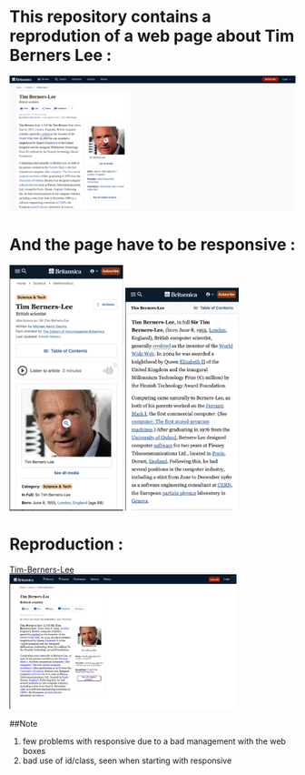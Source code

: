 # This repository contains a reprodution of a web page about Tim Berners Lee :
<img src="images/timBernersLeeMockupDesktop.png" width="600px">

# And the page have to be responsive :
<img src="images/timBernersLeeMockupMobile1.png" width="200px"> 
<img src="images/timBernersLeeMockupMobile2.png" width="200px">

# Reproduction :
[Tim-Berners-Lee](https://anthosaxe.github.io/Tim-Berners-Lee/)<br>
<img src="images/My_repro_web.PNG" width="400px"> 

##Note
1. few problems with responsive due to a bad management with the web boxes
2. bad use of id/class, seen when starting with responsive
